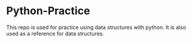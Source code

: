 # Python-Practice
This repo is used for practice using data structures with python. 
It is also used as a reference for data structures.
